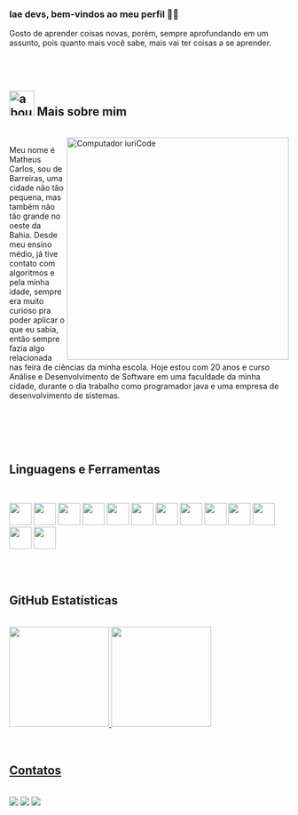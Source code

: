 ### Iae devs, bem-vindos ao meu perfil 👋👋

Gosto de aprender coisas novas, porém, sempre aprofundando em um assunto, pois quanto mais você sabe, mais vai ter coisas a se aprender.

<br>
<br>


## <img width="45" alt="about" src="https://raw.github.com/elizarov/elizarov/master/about.png"> **Mais sobre mim**

<br>

<img src="https://raw.githubusercontent.com/MicaelliMedeiros/micaellimedeiros/master/image/computer-illustration.png" min-width="400px" max-width="400px" width="400px" align="right" alt="Computador iuriCode">

Meu nome é Matheus Carlos, sou de Barreiras, uma cidade não tão pequena, mas também não tão grande no oeste da Bahia. Desde meu ensino médio, já tive contato com algoritmos e pela minha idade, sempre era muito curioso pra poder aplicar o que eu sabia, então sempre fazia algo relacionada nas feira de ciências da minha escola.
Hoje estou com 20 anos e curso Análise e Desenvolvimento de Software em uma faculdade da minha cidade, durante o dia trabalho como programador java e uma empresa de desenvolvimento de sistemas.

<br>
<br>

<br>
<br>

## **Linguagens e Ferramentas**  

<br>

<code><img src="https://cdn.jsdelivr.net/gh/devicons/devicon/icons/java/java-original.svg" width="40" height="40"/></code> 
<code><img src="https://cdn.jsdelivr.net/gh/devicons/devicon/icons/dart/dart-original.svg" width="40" height="40"/></code>
<code><img src="https://cdn.jsdelivr.net/gh/devicons/devicon/icons/javascript/javascript-original.svg" width="40" height="40"/></code> 
<code><img src="https://cdn.jsdelivr.net/gh/devicons/devicon/icons/html5/html5-original.svg" width="40" height="40"/></code> 
<code><img src="https://cdn.jsdelivr.net/gh/devicons/devicon/icons/css3/css3-original.svg" width="40" height="40"/></code> 
<code><img src="https://cdn.jsdelivr.net/gh/devicons/devicon/icons/spring/spring-original.svg" width="40" height="40"/></code> 
<code><img src="https://cdn.jsdelivr.net/gh/devicons/devicon/icons/flutter/flutter-original.svg" width="40" height="40"/></code> 
<code><img src="https://cdn.jsdelivr.net/gh/devicons/devicon/icons/nodejs/nodejs-original.svg" width="40" height="40"/></code> 
<code><img src="https://cdn.jsdelivr.net/gh/devicons/devicon/icons/intellij/intellij-original.svg" width="40" height="40"/></code> 
<code><img src="https://cdn.jsdelivr.net/gh/devicons/devicon/icons/vscode/vscode-original.svg" width="40" height="40"/></code> 
<code><img src="https://cdn.jsdelivr.net/gh/devicons/devicon/icons/git/git-original.svg" width="40" height="40"/></code> 
<code><img src="https://cdn.jsdelivr.net/gh/devicons/devicon/icons/docker/docker-plain.svg" width="40" height="40"/></code> 
<code><img src="https://cdn.jsdelivr.net/gh/devicons/devicon/icons/postgresql/postgresql-original.svg" width="40" height="40"/></code> 

<br>
<br>

## **GitHub Estatísticas**

<br>

<div>
<a href="https://github.com/gloomage">
<img height="180em" src="https://github-readme-stats.vercel.app/api/top-langs/?username=gloomage&layout=compact&langs_count=7&theme=dracula"/>
<img height="180em" src="https://github-readme-stats.vercel.app/api?username=gloomage&show_icons=true&theme=dracula&include_all_commits=true&count_private=true"/>
</div>

<br>
<br>

## **Contatos**

<br>

<div>
<a href="https://www.instagram.com/gloomage/" target="_blank"><img src="https://img.shields.io/badge/-Instagram-%23E4405F?style=for-the-badge&logo=instagram&logoColor=white" target="_blank"></a>
<a href = "mailto:contato@seu-usuário-aqui"><img src="https://img.shields.io/badge/Gmail-D14836?style=for-the-badge&logo=gmail&logoColor=white" target="_blank"></a>
<a href="https://www.linkedin.com/in/matheus-carlos-69ba291b3/" target="_blank"><img src="https://img.shields.io/badge/-LinkedIn-%230077B5?style=for-the-badge&logo=linkedin&logoColor=white" target="_blank"></a>   
</div>
